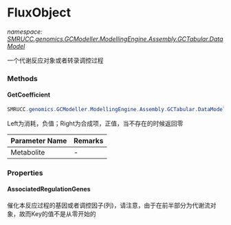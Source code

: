 ﻿# FluxObject
_namespace: [SMRUCC.genomics.GCModeller.ModellingEngine.Assembly.GCTabular.DataModel](./index.md)_

一个代谢反应对象或者转录调控过程



### Methods

#### GetCoefficient
```csharp
SMRUCC.genomics.GCModeller.ModellingEngine.Assembly.GCTabular.DataModel.FluxObject.GetCoefficient(System.String)
```
Left为消耗，负值；Right为合成项，正值，当不存在的时候返回零

|Parameter Name|Remarks|
|--------------|-------|
|Metabolite|-|



### Properties

#### AssociatedRegulationGenes
催化本反应过程的基因或者调控因子(列)，请注意，由于在前半部分为代谢流对象，故而Key的值不是从零开始的
